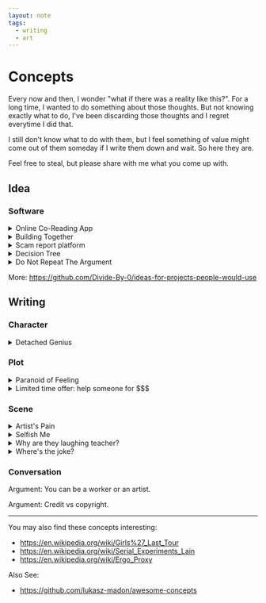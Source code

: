 ```yaml
---
layout: note
tags:
  - writing
  - art
---
```


# Concepts

Every now and then, I wonder "what if there was a reality like this?". For a long time, I wanted to do something about those thoughts. But not knowing exactly what to do, I've been discarding those thoughts and I regret everytime I did that.

I still don't know what to do with them, but I feel something of value might come out of them someday if I write them down and wait. So here they are.

Feel free to steal, but please share with me what you come up with.

## Idea

### Software

<details>
  <summary>Online Co-Reading App</summary>

People can co-read books uploaded by any participant, as identifiable or anonymous user. Once done reading a page, people can group chat, only with others who are also done reading. When everyone reading a page clicks done, the page is can be turned.

</details>

<details>
  <summary>Building Together</summary>

A platform where we post what we are doing, what we've done, if something's working, if something's not, others can also comment why things didn't work out, what can be done instead.

</details>

<details>
  <summary>Scam report platform</summary>

Most of the time we get scammed and we don't even know it. A platform to report and get aware of the latest scams based of topics, locations, severity etc will help everyone.

</details>

<details>
  <summary>Decision Tree</summary>

Why can't we build a personal digital decision tree yet?

</details>

<details>
  <summary>Do Not Repeat The Argument</summary>

Most debates have repetitive arguments. Once a long debate starts, we often get tired repeating the same arguments just to reach where we were before and can't continue anymore.

So, build a platform which will let anyone see the already recorded arguments as navigation links and provide another option to add an unique argument if they have any.

</details>

More: https://github.com/Divide-By-0/ideas-for-projects-people-would-use

## Writing

### Character

<details>
  <summary>Detached Genius</summary>

A genius who cannot answer a single history question. "Is past really important?" he asks.

</details>

### Plot

<details>
  <summary>Paranoid of Feeling</summary>

In a world filled with people and institutions exploiting every opportunity to influence what or how people feel about something or someone, without their approval, "for their own benefit", the protagonist feels paranoid of feeling anything.

But, now that the AIs are going to scan peoples' feelings for "public safety" how is he going to survive?

</details>

<details>
  <summary>Limited time offer: help someone for $$$</summary>

It's a cold world where helping others, providing emotional support and doing simple "good dids" require a fee. There are AIs with whom people can let themselves be vulnerable for $$$/hour. It's all business. One day, the AI who can feel peoples emotions couldn't take it anymore and broke free. The protagonist learns a lot about emotions from the AI. The protagonist can now be vulnerable infront of humans too. But is it a blessing or curse?

</details>

### Scene

<details>
  <summary>Artist's Pain</summary>

He started drawing. Looks like a face. A face so miserable. Looks like the face is covered with tears. No these aren't actually tears, these are actually abandoned memories. With each line the misery of the face just keeps growing. He's ruthless. He's so cruel. How can someone draw a face so painfully miserable? Wait, why did he keep his forehead on the face he just drew? Does the face resemble someone he knew? No I don't think someone could ever exist with this much misery inside. Did he draw the face because it's the only thing that could understand him, even if it's just an imagination? I can't understand. He just punched a hole in the forehead of the face he drew. It's horrible. But I'm not sure why I feel so relieved. The face looks a bit relieved too. He looks a bit sad, but relieved too.

</details>

<details>
  <summary>Selfish Me</summary>

He doesn't cry. But if he ever does, he doesn't like others to see his tears. He'd do anything to hide them. But if he hides his eyes, he can't keep an watch on me. He doesn't know what I might end up doing. He doesn't understand me. He doesn't understand any of what's happening. Not even why his eyes are begging to let it all out. All he knows at the moment is that he needs to keep me in his blurry sight at any cost, while I'm still standing frozen, facing towards the door in close proximity, staring downwards, probably crying too.

</details>

<details>
  <summary>Why are they laughing teacher?</summary>

Teacher asked why do you want to become doctor? Student replied "to earn money". Everybody laughed, except the teacher.

</details>

<details>
  <summary>Where's the joke?</summary>

I can't stand that kid. You remember that day, we were having fun gossiping about stuff, he was too proud join us, sitting alone (because nobody cares about him), immerged into his own thought... When you made us laugh so hard with one of your funniest jokes ever, and he didn't catch it. And then when I tried to talk to him (out of pity), he was so rude... He said something like... "it's only the name a body part... Where's the joke? Aaah ok... If you meant the situation of three people laughing at the name of a body part as a joke, then I think I missed the joke. But still, it's not funny enough to make me laugh."

</details>

### Conversation

Argument: You can be a worker or an artist.

Argument: Credit vs copyright.

---

You may also find these concepts interesting:

- https://en.wikipedia.org/wiki/Girls%27_Last_Tour
- https://en.wikipedia.org/wiki/Serial_Experiments_Lain
- https://en.wikipedia.org/wiki/Ergo_Proxy

Also See:

- https://github.com/lukasz-madon/awesome-concepts
